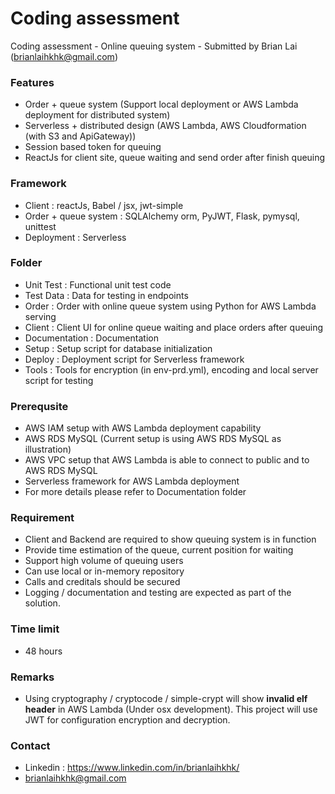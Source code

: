 # Coding assessment
Coding assessment - Online queuing system - Submitted by Brian Lai (brianlaihkhk@gmail.com)

### Features

- Order + queue system (Support local deployment or AWS Lambda deployment for distributed system)
- Serverless + distributed design (AWS Lambda, AWS Cloudformation (with S3 and ApiGateway))
- Session based token for queuing
- ReactJs for client site, queue waiting and send order after finish queuing

### Framework 

- Client : reactJs, Babel / jsx, jwt-simple
- Order + queue system : SQLAlchemy orm, PyJWT, Flask, pymysql, unittest
- Deployment : Serverless

### Folder

- Unit Test : Functional unit test code
- Test Data : Data for testing in endpoints
- Order : Order with online queue system using Python for AWS Lambda serving
- Client : Client UI for online queue waiting and place orders after queuing
- Documentation : Documentation
- Setup : Setup script for database initialization
- Deploy : Deployment script for Serverless framework
- Tools : Tools for encryption (in env-prd.yml), encoding and local server script for testing

### Prerequsite

- AWS IAM setup with AWS Lambda deployment capability
- AWS RDS MySQL (Current setup is using AWS RDS MySQL as illustration)
- AWS VPC setup that AWS Lambda is able to connect to public and to AWS RDS MySQL 
- Serverless framework for AWS Lambda deployment
- For more details please refer to Documentation folder

### Requirement

- Client and Backend are required to show queuing system is in function
- Provide time estimation of the queue, current position for waiting
- Support high volume of queuing users
- Can use local or in-memory repository
- Calls and creditals should be secured
- Logging / documentation and testing are expected as part of the solution.

### Time limit

- 48 hours

### Remarks

- Using cryptography / cryptocode / simple-crypt will show **invalid elf header** in AWS Lambda (Under osx development). This project will use JWT for configuration encryption and decryption.

### Contact
- Linkedin : https://www.linkedin.com/in/brianlaihkhk/
- brianlaihkhk@gmail.com
